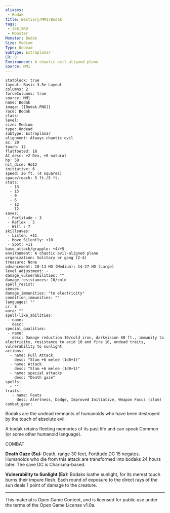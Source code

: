 ```yaml
---
aliases:
 - Bodak
title: Bestiary/MM1/Bodak
tags: 
 - 35E_SRD
 - Monster
Monster: Bodak
Size: Medium
Type: Undead
Subtype: Extraplanar
CR: 8
Environnent: A chaotic evil-aligned plane
Source: MM1
---
```


```statblock
statblock: true
layout: Basic 3.5e Layout
columns: 2
forceColumns: true
source: MM1 
name: Bodak
image: [[Bodak.PNG]]
race: Bodak
class: 
level: 
size: Medium
type: Undead
subtype: Extraplanar
alignment: Always chaotic evil
ac: 20
touch: 12
flatfooted: 18
AC_desc: +2 Dex, +8 natural
hp: 58
hit_dice: 9d12
initiative: 6
speed: 20 ft. (4 squares)
space/reach: 5 ft./5 ft.
stats:
  - 13
  - 15
  - 0
  - 6
  - 12
  - 12
saves:
 - Fortitude : 3
 - Reflex : 5
 - Will : 7
skillsaves:
 - Listen: +11
 - Move Silently: +10
 - Spot: +11
base_attack/grapple: +4/+5
environment: A chaotic evil-aligned plane
organization: Solitary or gang (2-4)
treasure: None
advancement: 10-13 HD (Medium); 14-27 HD (Large)
level_adjustment: -
damage_vulnerabilities: ""
damage_resistances: 10/cold
spell_resist: 
senses: 
damage_immunities: "to electricity"
condition_immunities: ""
languages: ""
cr: 8
aura: ""
spell-like_abilities:
 - name: 
   desc: 
special_qualities:
 - name:
   desc: Damage reduction 10/cold iron, darkvision 60 ft., immunity to electricity, resistance to acid 10 and fire 10, undead traits, vulnerability to sunlight
actions:
  - name: Full Attack
    desc: "Slam +6 melee (1d8+1)"
  - name: Attack
    desc: "Slam +6 melee (1d8+1)"
  - name: special attacks
    desc: "Death gaze"
spells:
  - ""
traits:
   - name: Feats
     desc: Alertness, Dodge, Improved Initiative, Weapon Focus (slam)
combat_gear:  
```


Bodaks are the undead remnants of humanoids who have been destroyed by the touch of absolute evil.

A bodak retains fleeting memories of its past life and can speak Common (or some other humanoid language).

COMBAT


**Death Gaze (Su):** Death, range 30 feet, Fortitude DC 15 negates. Humanoids who die from this attack are transformed into bodaks 24 hours later. The save DC is Charisma-based.


**Vulnerability to Sunlight (Ex):** Bodaks loathe sunlight, for its merest touch burns their impure flesh. Each round of exposure to the direct rays of the sun deals 1 point of damage to the creature.

---

This material is Open Game Content, and is licensed for public use under the terms of the Open Game License v1.0a.

